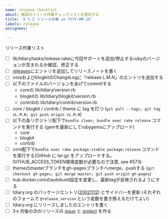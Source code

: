```yaml
---
name: release checklist
about: 毎回のリリース作業チェックリストを提供する
title: 'X.Y.Z リリース作業 on YYYY-MM-29'
labels: release
assignees: ''

---
```


リリース作業リスト
- [ ] lib/tdiary/tasks/release.rakeに今回サポートを追加/停止するrubyのバージョンが含まれるか確認、修正する
- [ ] [releases](https://github.com/tdiary/tdiary-core/releases)にエントリを追加してリリースノートを書く
- [ ] coreおよびblogkitのChangeLogに「release L.M.N」のエントリを追加する
- [ ] 以下のファイルのバージョンをあげてcommitする
  - coreの lib/tdiary/version.rb
  - blogkitの lib/tdiary/blogkit/version.rb
  - contribの lib/tdiary/contrib/version.rb
- [ ] core / blogkit / contrib / theme に tag を打つ (`git pull --tags; git tag vL.M.N; git push origin vL.M.N`)
- [ ] 以下の各リポジトリ配下で`bundle clean; bundle exec rake release` コマンドを実行する (gemを最新にしてrubygemsにアップロード)
  - core
  - blogkit
  - contrib
- [ ] core配下で`bundle exec rake package:stable package:release` コマンドを実行する(GitHub に tar.gz をアップロードする。GITHUB_ACCESS_TOKEN環境変数が必要なので注意, see #573)
- [ ] themeのmasterブランチをgh-pagesブランチへmerge、pushする (`git checkout gh-pages; git merge master; git push origin gh-pages`)
- [ ] hub.docker.comのautobuild設定を変更し、最新tagが反映されるようにする
- [ ] tdiary.org のパッケージエントリ([20021112](http://www.tdiary.org/20021112.html)) とサイドバーを更新 (それぞれのフォームで `@release_version` という変数を書き換えるだけでよい)
- [ ] tdiary.org にリリースしましたのエントリを書く
- [ ] 3ヶ月後の次のリリースの [issue](https://github.com/tdiary/tdiary-core/issues/new) と [project](https://github.com/orgs/tdiary/projects/new) を作る
